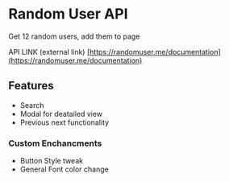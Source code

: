 # Random User API
Get 12 random users, add them to page

API LINK (external link)
[https://randomuser.me/documentation](https://randomuser.me/documentation)

## Features
- Search
- Modal for deatailed view
- Previous next functionality

### Custom Enchancments 
- Button Style tweak
- General Font color change

